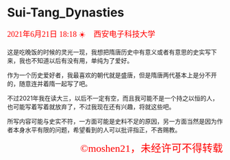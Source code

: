 # Sui-Tang_Dynasties 

<font face = "楷体" size = 4 color = "red">2021年6月21日 18:18 :sunny:  :school:西安电子科技大学</font>

这是吃晚饭的时候的灵光一现，我想把隋唐历史中有意义或者有意思的史实写下来，我也不知道以后有没有用，单纯为了爱好。

作为一个历史爱好者，我最喜欢的朝代就是盛唐，但是隋唐两代基本上是分不开的，随意连并着隋一起写了吧。

不过2021年我在读大三，以后不一定有空，而且我可能不是一个持之以恒的人，也可能写着写着就放弃了，不过我现在还有兴趣，将就这些吧。

所写内容可能与史实不符，一方面可能是史料不足的原因，另一方面当然是因为作者本身水平有限的问题，希望看到的人可以批评指正，不吝赐教。







<p align = "right"><font size = "5" color = "red" face = "楷体" align="right">&#169moshen21，未经许可不得转载</font></p>

